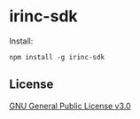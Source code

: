 # irinc-sdk

Install:

    npm install -g irinc-sdk

## License

[GNU General Public License v3.0](LICENSE)

